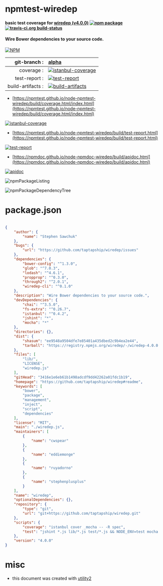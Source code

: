 # npmtest-wiredep

#### basic test coverage for  [wiredep (v4.0.0)](https://github.com/taptapship/wiredep#readme)  [![npm package](https://img.shields.io/npm/v/npmtest-wiredep.svg?style=flat-square)](https://www.npmjs.org/package/npmtest-wiredep) [![travis-ci.org build-status](https://api.travis-ci.org/npmtest/node-npmtest-wiredep.svg)](https://travis-ci.org/npmtest/node-npmtest-wiredep)

#### Wire Bower dependencies to your source code.

[![NPM](https://nodei.co/npm/wiredep.png?downloads=true&downloadRank=true&stars=true)](https://www.npmjs.com/package/wiredep)

| git-branch : | [alpha](https://github.com/npmtest/node-npmtest-wiredep/tree/alpha)|
|--:|:--|
| coverage : | [![istanbul-coverage](https://npmtest.github.io/node-npmtest-wiredep/build/coverage.badge.svg)](https://npmtest.github.io/node-npmtest-wiredep/build/coverage.html/index.html)|
| test-report : | [![test-report](https://npmtest.github.io/node-npmtest-wiredep/build/test-report.badge.svg)](https://npmtest.github.io/node-npmtest-wiredep/build/test-report.html)|
| build-artifacts : | [![build-artifacts](https://npmtest.github.io/node-npmtest-wiredep/glyphicons_144_folder_open.png)](https://github.com/npmtest/node-npmtest-wiredep/tree/gh-pages/build)|

- [https://npmtest.github.io/node-npmtest-wiredep/build/coverage.html/index.html](https://npmtest.github.io/node-npmtest-wiredep/build/coverage.html/index.html)

[![istanbul-coverage](https://npmtest.github.io/node-npmtest-wiredep/build/screenCapture.buildCi.browser.%252Ftmp%252Fbuild%252Fcoverage.lib.html.png)](https://npmtest.github.io/node-npmtest-wiredep/build/coverage.html/index.html)

- [https://npmtest.github.io/node-npmtest-wiredep/build/test-report.html](https://npmtest.github.io/node-npmtest-wiredep/build/test-report.html)

[![test-report](https://npmtest.github.io/node-npmtest-wiredep/build/screenCapture.buildCi.browser.%252Ftmp%252Fbuild%252Ftest-report.html.png)](https://npmtest.github.io/node-npmtest-wiredep/build/test-report.html)

- [https://npmdoc.github.io/node-npmdoc-wiredep/build/apidoc.html](https://npmdoc.github.io/node-npmdoc-wiredep/build/apidoc.html)

[![apidoc](https://npmdoc.github.io/node-npmdoc-wiredep/build/screenCapture.buildCi.browser.%252Ftmp%252Fbuild%252Fapidoc.html.png)](https://npmdoc.github.io/node-npmdoc-wiredep/build/apidoc.html)

![npmPackageListing](https://npmtest.github.io/node-npmtest-wiredep/build/screenCapture.npmPackageListing.svg)

![npmPackageDependencyTree](https://npmtest.github.io/node-npmtest-wiredep/build/screenCapture.npmPackageDependencyTree.svg)



# package.json

```json

{
    "author": {
        "name": "Stephen Sawchuk"
    },
    "bugs": {
        "url": "https://github.com/taptapship/wiredep/issues"
    },
    "dependencies": {
        "bower-config": "^1.3.0",
        "glob": "^7.0.3",
        "lodash": "^4.6.1",
        "propprop": "^0.3.0",
        "through2": "^2.0.1",
        "wiredep-cli": "^0.1.0"
    },
    "description": "Wire Bower dependencies to your source code.",
    "devDependencies": {
        "chai": "^3.5.0",
        "fs-extra": "^0.26.7",
        "istanbul": "^0.4.2",
        "jshint": "*",
        "mocha": "*"
    },
    "directories": {},
    "dist": {
        "shasum": "ee9548a9504dfe7e85401a435dbed2c9b4ea2e44",
        "tarball": "https://registry.npmjs.org/wiredep/-/wiredep-4.0.0.tgz"
    },
    "files": [
        "lib/",
        "LICENSE",
        "wiredep.js"
    ],
    "gitHead": "3416e1e6eb61b1498adcdf9dd42262a01fdc1b19",
    "homepage": "https://github.com/taptapship/wiredep#readme",
    "keywords": [
        "bower",
        "package",
        "management",
        "inject",
        "script",
        "dependencies"
    ],
    "license": "MIT",
    "main": "./wiredep.js",
    "maintainers": [
        {
            "name": "cwspear"
        },
        {
            "name": "eddiemonge"
        },
        {
            "name": "ruyadorno"
        },
        {
            "name": "stephenplusplus"
        }
    ],
    "name": "wiredep",
    "optionalDependencies": {},
    "repository": {
        "type": "git",
        "url": "git+https://github.com/taptapship/wiredep.git"
    },
    "scripts": {
        "coverage": "istanbul cover _mocha -- -R spec",
        "test": "jshint *.js lib/*.js test/*.js && NODE_ENV=test mocha -R spec"
    },
    "version": "4.0.0"
}
```



# misc
- this document was created with [utility2](https://github.com/kaizhu256/node-utility2)
